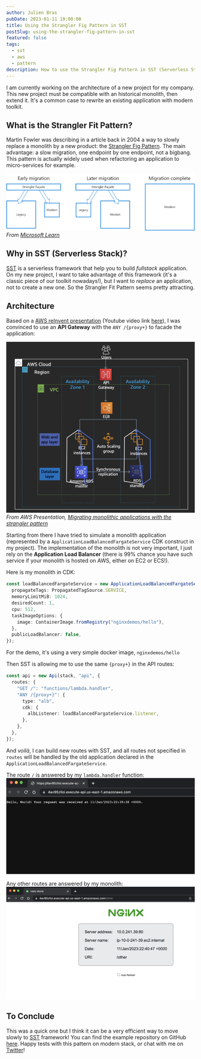 ```yaml
---
author: Julien Bras
pubDate: 2023-01-11 19:00:00
title: Using the Strangler Fig Pattern in SST
postSlug: using-the-strangler-fig-pattern-in-sst
featured: false
tags:
  - sst
  - aws
  - pattern
description: How to use the Strangler Fig Pattern in SST (Serverless Stack), to slowly migrate a monolith to a serverless architecture.
---
```


I am currently working on the architecture of a new project for my company. This new project must be compatible with an historical monolith, then extend it. It's a common case to rewrite an existing application with modern toolkit.

## What is the Strangler Fit Pattern?

Martin Fowler was describing in a article back in 2004 a way to slowly replace a monolith by a new product: the [Strangler Fig Pattern](https://martinfowler.com/bliki/StranglerFigApplication.html). The main advantage: a slow migration, one endpoint by one endpoint, not a bigbang. This pattern is actually widely used when refactoring an application to micro-services for example.

![](./strangler1.png)
_From [Microsoft Learn](https://learn.microsoft.com/en-us/azure/architecture/patterns/strangler-fig)_

## Why in SST (Serverless Stack)?

[SST](https://sst.dev/) is a serverless framework that help you to build _fullstack_ application. On my new project, I want to take advantage of this framework (it's a classic piece of our toolkit nowadays!), but I want to _replace_ an application, not to create a new one. So the Strangler Fit Pattern seems pretty attracting.

## Architecture

Based on a [AWS reInvent presentation](https://d1.awsstatic.com/events/reinvent/2019/REPEAT_1_Migrating_monolithic_applications_with_the_strangler_pattern_FSI302-R1.pdf) (Youtube video link [here](https://www.youtube.com/watch?v=E2dnSg-IHdo)), I was convinced to use an **API Gateway** with the `ANY /{proxy+}` to facade the application:

![](./strangler2.png)
_From AWS Presentation, [Migrating monolithic applications with the strangler pattern](https://d1.awsstatic.com/events/reinvent/2019/REPEAT_1_Migrating_monolithic_applications_with_the_strangler_pattern_FSI302-R1.pdf)_

Starting from there I have tried to simulate a monolith application (represented by a `ApplicationLoadBalancedFargateService` CDK construct in my project). The implementation of the monolith is not very important, I just rely on the **Application Load Balancer** (there is 99% chance you have such service if your monolith is hosted on AWS, either on EC2 or ECS!).

Here is my monolith in CDK:

```ts
const loadBalancedFargateService = new ApplicationLoadBalancedFargateService(stack, "Service", {
  propagateTags: PropagatedTagSource.SERVICE,
  memoryLimitMiB: 1024,
  desiredCount: 1,
  cpu: 512,
  taskImageOptions: {
    image: ContainerImage.fromRegistry("nginxdemos/hello"),
  },
  publicLoadBalancer: false,
});
```

For the demo, it's using a very simple docker image, `nginxdemos/hello`

Then SST is allowing me to use the same `{proxy+}` in the API routes:

```ts
const api = new Api(stack, "api", {
  routes: {
    "GET /": "functions/lambda.handler",
    "ANY /{proxy+}": {
      type: "alb",
      cdk: {
        albListener: loadBalancedFargateService.listener,
      },
    },
  },
});
```

And _voilà_, I can build new routes with SST, and all routes not specified in `routes` will be handled by the old application declared in the `ApplicationLoadBalancedFargateService`.

The route `/` is answered by my `lambda.handler` function:
![](./strangler3.png)

Any other routes are answered by my monolith:
![](./strangler4.png)

## To Conclude

This was a quick one but I think it can be a very efficient way to move slowly to [SST](https://sst.dev) framework! You can find the example repository on GitHub [here](https://github.com/julbrs/strangler-fig-sst). Happy tests with this pattern on modern stack, or chat with me on [Twitter](https://twitter.com/_julbrs)!
